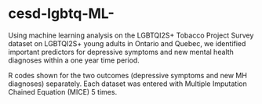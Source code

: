 # cesd-lgbtq-ML-
Using machine learning analysis on the LGBTQI2S+ Tobacco Project Survey dataset on LGBTQI2S+ young adults in Ontario and Quebec, we identified important predictors for depressive symptoms and new mental health diagnoses within a one year time period. 

R codes shown for the two outcomes (depressive symptoms and new MH diagnoses) separately. Each dataset was entered with Multiple Imputation Chained Equation (MICE) 5 times. 
